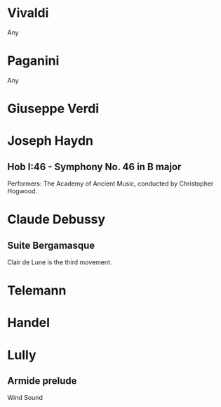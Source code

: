 # Vivaldi
Any

# Paganini
Any

# Giuseppe Verdi

# Joseph Haydn

## Hob I:46 - Symphony No. 46 in B major
Performers: The Academy of Ancient Music, conducted by Christopher Hogwood.

# Claude Debussy

## Suite Bergamasque
Clair de Lune is the third movement.

# Telemann

# Handel

# Lully

## Armide prelude
Wind Sound
